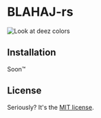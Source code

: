 # BLAHAJ-rs 

![Look at deez colors]([https://i.imgur.com/UeGj0Yz.png](https://r2.e-z.host/bb3dfc85-7f7f-4dcb-8b0b-3a4af0aa57e4/n8oib2hcq41e06k0oo.png))

## Installation

Soon™

## License

Seriously? It's the [MIT license](LICENSE).

